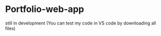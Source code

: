 # Portfolio-web-app
still in development (You can test my code in VS code by downloading all files)
